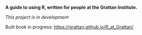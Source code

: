 **A guide to using R, written for people at the Grattan Institute.**

_This project is in development_


Built book in progress: https://grattan.github.io/R_at_Grattan/
